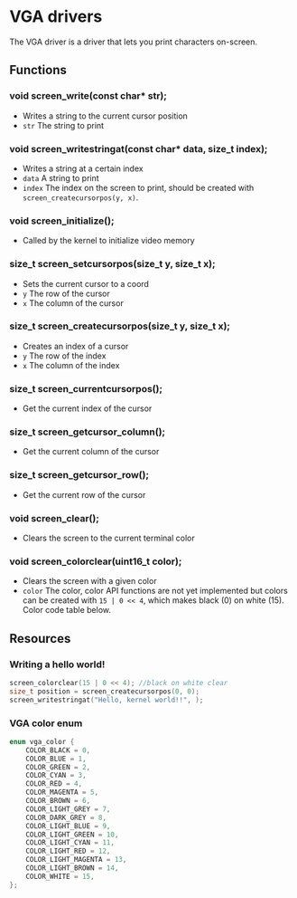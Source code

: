 # VGA drivers

The VGA driver is a driver that lets you print characters on-screen.

## Functions

### void screen_write(const char* str);
* Writes a string to the current cursor position
* `str` The string to print

### void screen_writestringat(const char* data, size_t index);
* Writes a string at a certain index
* `data` A string to print
* `index` The index on the screen to print, should be created with `screen_createcursorpos(y, x)`.

### void screen_initialize();
* Called by the kernel to initialize video memory

### size_t screen_setcursorpos(size_t y, size_t x);
* Sets the current cursor to a coord
* `y` The row of the cursor
* `x` The column of the cursor

### size_t screen_createcursorpos(size_t y, size_t x);
* Creates an index of a cursor
* `y` The row of the index
* `x` The column of the index

### size_t screen_currentcursorpos();
* Get the current index of the cursor

### size_t screen_getcursor_column();
* Get the current column of the cursor

### size_t screen_getcursor_row();
* Get the current row of the cursor

### void screen_clear();
* Clears the screen to the current terminal color

### void screen_colorclear(uint16_t color);
* Clears the screen with a given color
* `color` The color, color API functions are not yet implemented but colors can be created with `15 | 0 << 4`, which makes black (0) on white (15). Color code table below.

## Resources

### Writing a hello world!

```c
screen_colorclear(15 | 0 << 4); //black on white clear
size_t position = screen_createcursorpos(0, 0);
screen_writestringat("Hello, kernel world!!", );
```

### VGA color enum
```c
enum vga_color {
	COLOR_BLACK = 0,
	COLOR_BLUE = 1,
	COLOR_GREEN = 2,
	COLOR_CYAN = 3,
	COLOR_RED = 4,
	COLOR_MAGENTA = 5,
	COLOR_BROWN = 6,
	COLOR_LIGHT_GREY = 7,
	COLOR_DARK_GREY = 8,
	COLOR_LIGHT_BLUE = 9,
	COLOR_LIGHT_GREEN = 10,
	COLOR_LIGHT_CYAN = 11,
	COLOR_LIGHT_RED = 12,
	COLOR_LIGHT_MAGENTA = 13,
	COLOR_LIGHT_BROWN = 14,
	COLOR_WHITE = 15,
};
```
